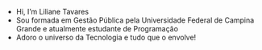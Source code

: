 - Hi, I’m Liliane Tavares
- Sou formada em Gestão Pública pela Universidade Federal de Campina Grande e atualmente estudante de Programação
- Adoro o universo da Tecnologia e tudo que o envolve!

<!---
tavaresliliane/tavaresliliane is a ✨ special ✨ repository because its `README.md` (this file) appears on your GitHub profile.
You can click the Preview link to take a look at your changes.
--->
